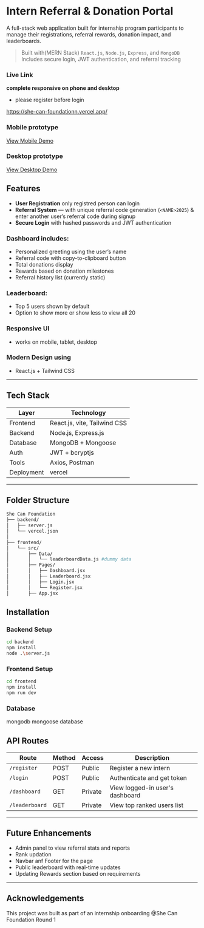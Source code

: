 
# Intern Referral & Donation Portal

A full-stack web application built for internship program participants to manage their registrations, referral rewards, donation impact, and leaderboards.

> Built with(MERN Stack) `React.js`, `Node.js`, `Express`, and `MongoDB`  
>  Includes secure login, JWT authentication, and referral tracking

### Live Link
**complete responsive on phone and desktop**
- please register before login

https://she-can-foundationn.vercel.app/

### Mobile prototype
[View Mobile Demo](https://github.com/user-attachments/assets/949ebe98-dfc6-45bc-9511-54ba5293c560)

### Desktop prototype
[View Desktop Demo](https://github.com/user-attachments/assets/b62f2b16-5294-494c-9550-17247348f29b)

## Features

- **User Registration**  only registred person can login
- **Referral System** — with unique referral code generation (`<NAME>2025`) & enter another user’s referral code during signup 
- **Secure Login** with hashed passwords and JWT authentication  

### Dashboard includes:  
- Personalized greeting using the user’s name  
- Referral code with copy-to-clipboard button  
- Total donations display  
- Rewards based on donation milestones 
- Referral history list (currently static)  

### Leaderboard:  
- Top 5 users shown by default  
- Option to show more or show less to view all 20 
### Responsive UI 
- works on mobile, tablet, desktop
### Modern Design using 
- React.js + Tailwind CSS

---

## Tech Stack

| Layer       | Technology                 |
|-------------|----------------------------|
| Frontend    |React.js, vite, Tailwind CSS|
| Backend     | Node.js, Express.js        |
| Database    | MongoDB + Mongoose         |
| Auth        | JWT + bcryptjs             |
| Tools       | Axios, Postman             |
| Deployment  | vercel                     |

---
## Folder Structure

```bash
She Can Foundation
├── backend/                  
│   ├── server.js             
│   └── vercel.json           
│
├── frontend/                 
│   └── src/                  
│       ├── Data/             
│       │   └── leaderboardData.js #dummy data
│       ├── Pages/            
│       │   ├── Dashboard.jsx
│       │   ├── Leaderboard.jsx
│       │   ├── Login.jsx
│       │   └── Register.jsx
│       ├── App.jsx

```
## Installation

### Backend Setup

```bash
cd backend
npm install
node .\server.js
```

### Frontend Setup

```bash
cd frontend
npm install
npm run dev
```
### Database
mongodb mongoose database


## API Routes

| Route          | Method | Access   | Description                       |
|----------------|--------|----------|-----------------------------------|
| `/register`    | POST   | Public   | Register a new intern             |
| `/login`       | POST   | Public   | Authenticate and get token        |
| `/dashboard`   | GET    | Private  | View logged-in user's dashboard   |
| `/leaderboard` | GET    | Private  | View top ranked users list        |  ( static data )


---

## Future Enhancements

- Admin panel to view referral stats and reports
- Rank updation
- Navbar anf Footer for the page
- Public leaderboard with real-time updates
- Updating Rewards section based on requirements

---

## Acknowledgements

This project was built as part of an internship onboarding @She Can Foundation Round 1


